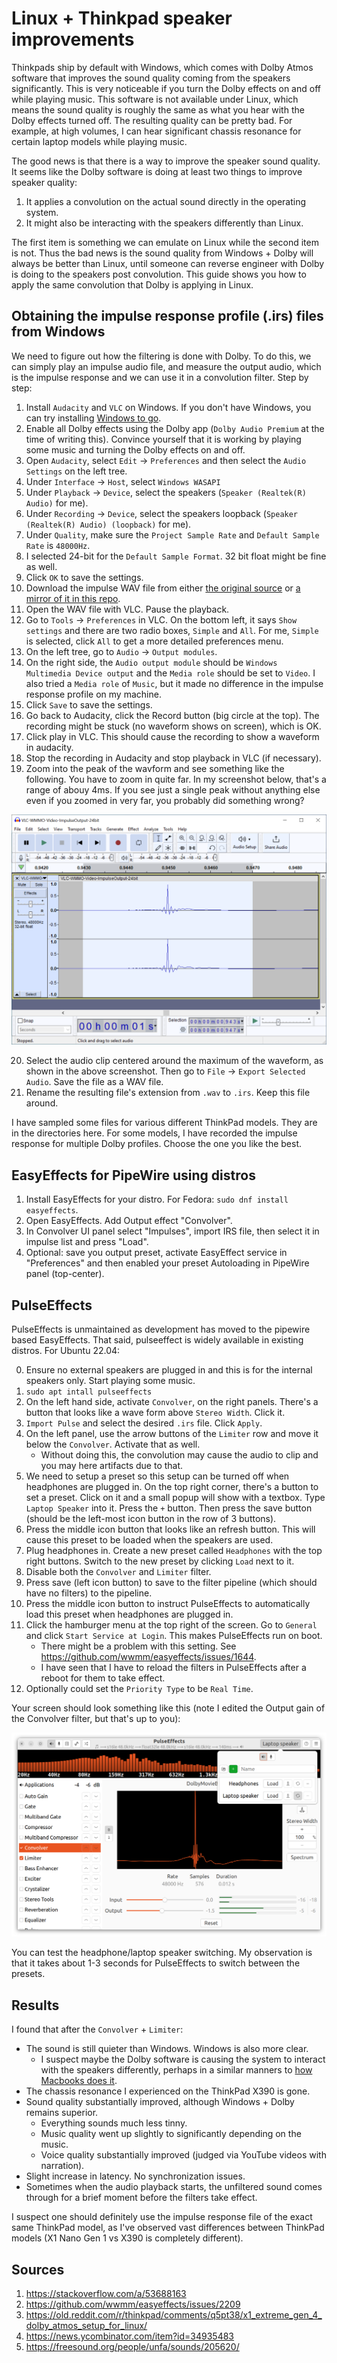 # Linux + Thinkpad speaker improvements

Thinkpads ship by default with Windows, which comes with Dolby Atmos software that improves the sound quality coming from the speakers significantly. This is very noticeable if you turn the Dolby effects on and off while playing music. This software is not available under Linux, which means the sound quality is roughly the same as what you hear with the Dolby effects turned off. The resulting quality can be pretty bad. For example, at high volumes, I can hear significant chassis resonance for certain laptop models while playing music.

The good news is that there is a way to improve the speaker sound quality. It seems like the Dolby software is doing at least two things to improve speaker quality:

1. It applies a convolution on the actual sound directly in the operating system.
2. It might also be interacting with the speakers differently than Linux.

The first item is something we can emulate on Linux while the second item is not. Thus the bad news is the sound quality from Windows + Dolby will always be better than Linux, until someone can reverse engineer with Dolby is doing to the speakers post convolution. This guide shows you how to apply the same convolution that Dolby is applying in Linux.

## Obtaining the impulse response profile (.irs) files from Windows

We need to figure out how the filtering is done with Dolby. To do this, we can simply play an impulse audio file, and measure the output audio, which is the impulse response and we can use it in a convolution filter. Step by step:

1. Install `Audacity` and `VLC` on Windows. If you don't have Windows, you can
   try installing [Windows to go](https://www.pcmag.com/how-to/how-to-run-windows-10-from-a-usb-drive).
2. Enable all Dolby effects using the Dolby app (`Dolby Audio Premium` at the time of writing this). Convince yourself that it is working by playing some music and turning the Dolby effects on and off.
3. Open `Audacity`, select `Edit` -> `Preferences` and then select the `Audio Settings` on the left tree.
4. Under `Interface` -> `Host`, select `Windows WASAPI`
5. Under `Playback` -> `Device`, select the speakers (`Speaker (Realtek(R) Audio)` for me).
6. Under `Recording` -> `Device`, select the speakers loopback (`Speaker (Realtek(R) Audio) (loopback)` for me).
7. Under `Quality`, make sure the `Project Sample Rate` and `Default Sample Rate` is `48000Hz`.
8. I selected 24-bit for the `Default Sample Format`. 32 bit float might be fine as well.
9. Click `OK` to save the settings.
10. Download the impulse WAV file from either [the original source](https://freesound.org/people/unfa/sounds/205620/) or [a mirror of it in this repo](impulse48khz-2sec.wav).
11. Open the WAV file with VLC. Pause the playback.
12. Go to `Tools` -> `Preferences` in VLC. On the bottom left, it says `Show settings` and there are two radio boxes, `Simple` and `All`. For me, `Simple` is selected, click `All` to get a more detailed preferences menu.
13. On the left tree, go to `Audio` -> `Output modules`.
14. On the right side, the `Audio output module` should be `Windows Multimedia Device output` and the `Media role` should be set to `Video`. I also tried a `Media role` of `Music`, but it made no difference in the impulse response profile on my machine.
15. Click `Save` to save the settings.
16. Go back to Audacity, click the Record button (big circle at the top). The recording might be stuck (no waveform shows on screen), which is OK.
17. Click play in VLC. This should cause the recording to show a waveform in audacity.
18. Stop the recording in Audacity and stop playback in VLC (if necessary).
19. Zoom into the peak of the wavform and see something like the following. You have to zoom in quite far. In my screenshot below, that's a range of abouy 4ms. If you see just a single peak without anything else even if you zoomed in very far, you probably did something wrong?

<img src="./ImpulseResponseScreenshot.PNG" />

20. Select the audio clip centered around the maximum of the waveform, as shown in the above screenshot. Then go to `File` -> `Export Selected Audio`. Save the file as a WAV file.
21. Rename the resulting file's extension from `.wav` to `.irs`. Keep this file around.

I have sampled some files for various different ThinkPad models. They are in
the directories here. For some models, I have recorded the impulse response for
multiple Dolby profiles. Choose the one you like the best.

## EasyEffects for PipeWire using distros

1. Install EasyEffects for your distro. For Fedora: `sudo dnf install easyeffects`.
2. Open EasyEffects. Add Output effect "Convolver".
3. In Convolver UI panel select "Impulses", import IRS file, then select it in impulse list and press "Load".
4. Optional: save you output preset, activate EasyEffect service in "Preferences" and then enabled your preset Autoloading in PipeWire panel (top-center).

## PulseEffects

PulseEffects is unmaintained as development has moved to the pipewire based EasyEffects. That said, pulseeffect is widely available in existing distros. For Ubuntu 22.04:

0. Ensure no external speakers are plugged in and this is for the internal
   speakers only. Start playing some music.
1. `sudo apt intall pulseeffects`
2. On the left hand side, activate `Convolver`, on the right panels. There's a
   button that looks like a wave form above `Stereo Width`. Click it.
3. `Import Pulse` and select the desired `.irs` file. Click `Apply`.
4. On the left panel, use the arrow buttons of the `Limiter` row and move it
   below the `Convolver`. Activate that as well.
   - Without doing this, the convolution may cause the audio to clip and you
     may here artifacts due to that.
5. We need to setup a preset so this setup can be turned off when headphones
   are plugged in. On the top right corner, there's a button to set a preset.
   Click on it and a small popup will show with a textbox. Type `Laptop
   Speaker` into it. Press the `+` button. Then press the save button (should
   be the left-most icon button in the row of 3 buttons).
6. Press the middle icon button that looks like an refresh button. This will
   cause this preset to be loaded when the speakers are used.
7. Plug headphones in. Create a new preset called `Headphones` with the top
   right buttons. Switch to the new preset by clicking `Load` next to it.
8. Disable both the `Convolver` and `Limiter` filter.
9. Press save (left icon button) to save to the filter pipeline (which should
   have no filters) to the pipeline.
10. Press the middle icon button to instruct PulseEffects to automatically load
    this preset when headphones are plugged in.
11. Click the hamburger menu at the top right of the screen. Go to `General`
    and click `Start Service at Login`. This makes PulseEffects run on boot.
    - There might be a problem with this setting. See https://github.com/wwmm/easyeffects/issues/1644.
    - I have seen that I have to reload the filters in PulseEffects after a
      reboot for them to take effect.
12. Optionally could set the `Priority Type` to be `Real Time`. 

Your screen should look something like this (note I edited the Output gain of
the Convolver filter, but that's up to you):

<img src="./PulseEffects.png" />

You can test the headphone/laptop speaker switching. My observation is that it
takes about 1-3 seconds for PulseEffects to switch between the presets.

## Results

I found that after the `Convolver` + `Limiter`:

- The sound is still quieter than Windows. Windows is also more clear.
  - I suspect maybe the Dolby software is causing the system to interact with the speakers differently, perhaps in a similar manners to [how Macbooks does it](https://news.ycombinator.com/item?id=34935483).
- The chassis resonance I experienced on the ThinkPad X390 is gone.
- Sound quality substantially improved, although Windows + Dolby remains
  superior. 
  - Everything sounds much less tinny.
  - Music quality went up slightly to significantly depending on the music.
  - Voice quality substantially improved (judged via YouTube videos with
    narration).
- Slight increase in latency. No synchronization issues.
- Sometimes when the audio playback starts, the unfiltered sound comes through
  for a brief moment before the filters take effect.

I suspect one should definitely use the impulse response file of the exact same
ThinkPad model, as I've observed vast differences between ThinkPad models (X1
Nano Gen 1 vs X390 is completely different).

## Sources

1. https://stackoverflow.com/a/53688163
2. https://github.com/wwmm/easyeffects/issues/2209
3. https://old.reddit.com/r/thinkpad/comments/q5pt38/x1_extreme_gen_4_dolby_atmos_setup_for_linux/
4. https://news.ycombinator.com/item?id=34935483
5. https://freesound.org/people/unfa/sounds/205620/
